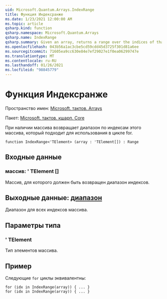 ```yaml
---
uid: Microsoft.Quantum.Arrays.IndexRange
title: Функция Индексранже
ms.date: 1/23/2021 12:00:00 AM
ms.topic: article
qsharp.kind: function
qsharp.namespace: Microsoft.Quantum.Arrays
qsharp.name: IndexRange
qsharp.summary: Given an array, returns a range over the indices of that array, suitable for use in a for loop.
ms.openlocfilehash: 043b56a1ac3cbe5cd59cdd45d3725f301d81a6ee
ms.sourcegitcommit: 71605ea9cc630e84e7ef29027e1f0ea06299747e
ms.translationtype: MT
ms.contentlocale: ru-RU
ms.lasthandoff: 01/26/2021
ms.locfileid: "98845779"
---
```

# <a name="indexrange-function"></a>Функция Индексранже

Пространство имен: [Microsoft. тактов. Arrays](xref:Microsoft.Quantum.Arrays)

Пакет: [Microsoft. тактов. кшарп. Core](https://nuget.org/packages/Microsoft.Quantum.QSharp.Core)


При наличии массива возвращает диапазон по индексам этого массива, который подходит для использования в цикле for.

```qsharp
function IndexRange<'TElement> (array : 'TElement[]) : Range
```


## <a name="input"></a>Входные данные

### <a name="array--telement"></a>массив: ' TElement []

Массив, для которого должен быть возвращен диапазон индексов.



## <a name="output--range"></a>Выходные данные: [диапазон](xref:microsoft.quantum.lang-ref.range)

Диапазон для всех индексов массива.

## <a name="type-parameters"></a>Параметры типа

### <a name="telement"></a>' TElement

Тип элементов массива.

## <a name="example"></a>Пример

Следующие `for` циклы эквивалентны:

```qsharp
for (idx in IndexRange(array)) { ... }
for (idx in IndexRange(array)) { ... }
```